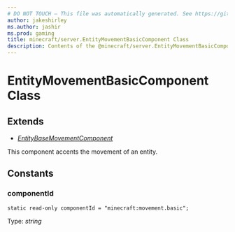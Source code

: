 ```yaml
---
# DO NOT TOUCH — This file was automatically generated. See https://github.com/mojang/minecraftapidocsgenerator to modify descriptions, examples, etc.
author: jakeshirley
ms.author: jashir
ms.prod: gaming
title: minecraft/server.EntityMovementBasicComponent Class
description: Contents of the @minecraft/server.EntityMovementBasicComponent class.
---
```

# EntityMovementBasicComponent Class

## Extends
- [*EntityBaseMovementComponent*](EntityBaseMovementComponent.md)

This component accents the movement of an entity.

## Constants

### **componentId**
`static read-only componentId = "minecraft:movement.basic";`

Type: *string*
